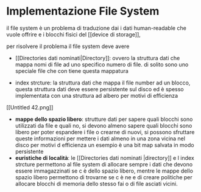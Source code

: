 # Implementazione File System

il file system è un problema di traduzione dai i dati human-readable che vuole offrire e i blocchi fisici del [[device di storage]],

per risolvere il problema il file system deve avere

- [[Directories dati nominati|Directory]]: ovvero la struttura dati che mappa nomi di file ad uno specifico numero di file. di solito sono uno speciale file che con tiene questa mappatura

- index strcture: la struttura dati che mappa il file number ad un blocco, questa struttura dati deve essere persistente sul disco ed è spesso implementata con una struttura ad albero per motivi di efficienza

[[Untitled 42.png]]

- **mappe dello spazio libero**: strutture dati per sapere quali blocchi sono utilizzati da file e quali no, si devono almeno sapere quali blocchi sono libero per poter espandere i file o crearne di nuovi, si possono sfruttare queste informazioni per mettere i dati almeno in una zona vicina nel disco per motivi d efficienza un esempio è una bit map salvata in modo persistente
- **euristiche di località**:  le [[Directories dati nominati |directory]] e l index strcture permettono al file system di allocare sempre i dati che devono essere immagazzinati se c è dello spazio libero, mentre le mappe dello spazio libero permettono di trovarne se c è ne e di creare politiche per allocare blocchi di memoria dello stesso fai  o di file asciati vicini.